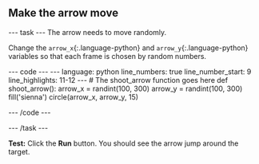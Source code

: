 <h2 class="c-project-heading--task">Make the arrow move</h2>

--- task ---
The arrow needs to move randomly.

Change the `arrow_x`{:.language-python} and `arrow_y`{:.language-python} variables so that each frame is chosen by random numbers.

<div class="c-project-code">
--- code ---
---
language: python
line_numbers: true
line_number_start: 9
line_highlights: 11-12
---
# The shoot_arrow function goes here
def shoot_arrow():
    arrow_x = randint(100, 300)
    arrow_y = randint(100, 300)
    fill('sienna')
    circle(arrow_x, arrow_y, 15)

--- /code ---
</div>

--- /task ---

**Test:** Click the **Run** button. You should see the arrow jump around the target.